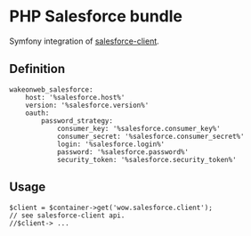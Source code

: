 PHP Salesforce bundle
=====================

Symfony integration of [salesforce-client](https://github.com/WakeOnWeb/salesforce-client).

Definition
---------

```
wakeonweb_salesforce:
    host: '%salesforce.host%'
    version: '%salesforce.version%'
    oauth:
        password_strategy:
            consumer_key: '%salesforce.consumer_key%'
            consumer_secret: '%salesforce.consumer_secret%'
            login: '%salesforce.login%'
            password: '%salesforce.password%'
            security_token: '%salesforce.security_token%'
```

Usage
-----

```
$client = $container->get('wow.salesforce.client');
// see salesforce-client api.
//$client-> ...
```
